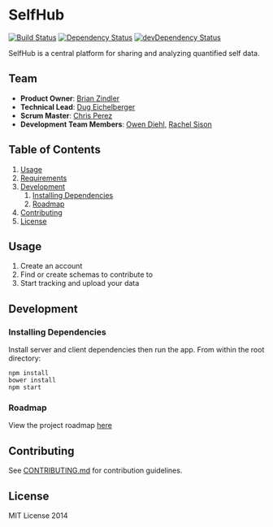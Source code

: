 SelfHub
=======
[![Build Status](https://travis-ci.org/selfhub/selfhub.svg)](https://travis-ci.org/selfhub/selfhub) [![Dependency Status](https://david-dm.org/selfhub/selfhub.svg)](https://david-dm.org/selfhub/selfhub) [![devDependency Status](https://david-dm.org/selfhub/selfhub/dev-status.svg)](https://david-dm.org/selfhub/selfhub#info=devDependencies)

SelfHub is a central platform for sharing and analyzing quantified self data.

## Team

  - __Product Owner__: [Brian Zindler](https://github.com/zindlerb)
  - __Technical Lead__: [Dug Eichelberger](https://github.com/dduugg)
  - __Scrum Master__: [Chris Perez](https://github.com/cmperez)
  - __Development Team Members__: [Owen Diehl](https://github.com/owen-d), [Rachel Sison](https://github.com/rachelsison)

## Table of Contents

1. [Usage](#Usage)
1. [Requirements](#requirements)
1. [Development](#development)
    1. [Installing Dependencies](#installing-dependencies)
    1. [Roadmap](#roadmap)
1. [Contributing](#contributing)
1. [License](#license)

## Usage

1. Create an account
2. Find or create schemas to contribute to
3. Start tracking and upload your data

## Development

### Installing Dependencies
Install server and client dependencies then run the app. From within the root directory:

```
npm install
bower install
npm start
```

### Roadmap

View the project roadmap [here](https://github.com/selfhub/selfhub/blob/develop/roadmap)

## Contributing

See [CONTRIBUTING.md](https://github.com/selfhub/selfhub/blob/develop/CONTRIBUTING) for contribution guidelines.

## License

MIT License 2014